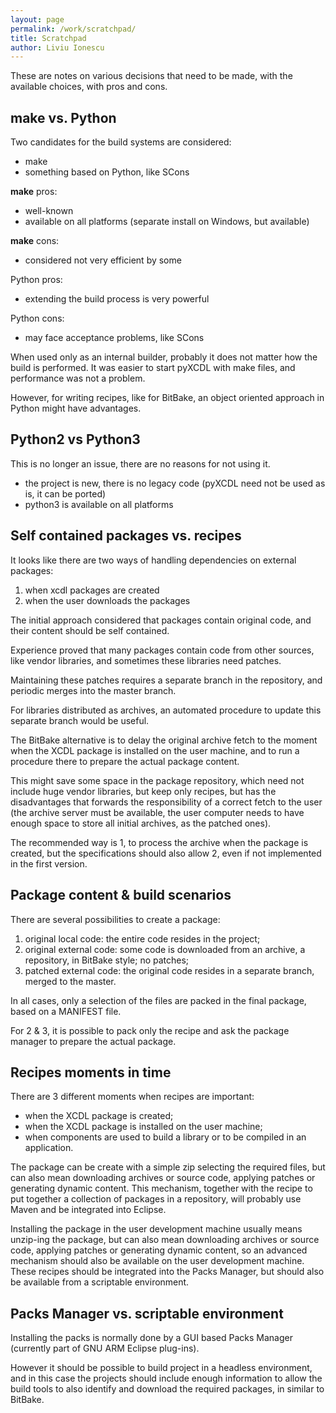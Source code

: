 ```yaml
---
layout: page
permalink: /work/scratchpad/
title: Scratchpad
author: Liviu Ionescu
---
```


These are notes on various decisions that need to be made, with the available choices, with pros and cons.

## make vs. Python

Two candidates for the build systems are considered:

-   make
-   something based on Python, like SCons

**make** pros:

-   well-known
-   available on all platforms (separate install on Windows, but available)

**make** cons:

-   considered not very efficient by some

Python pros:

-   extending the build process is very powerful

Python cons:

-   may face acceptance problems, like SCons

When used only as an internal builder, probably it does not matter how the build is performed. It was easier to start pyXCDL with make files, and performance was not a problem.

However, for writing recipes, like for BitBake, an object oriented approach in Python might have advantages.

## Python2 vs Python3

This is no longer an issue, there are no reasons for not using it.

-   the project is new, there is no legacy code (pyXCDL need not be used as is, it can be ported)
-   python3 is available on all platforms

## Self contained packages vs. recipes

It looks like there are two ways of handling dependencies on external packages:

1.  when xcdl packages are created
2.  when the user downloads the packages

The initial approach considered that packages contain original code, and their content should be self contained.

Experience proved that many packages contain code from other sources, like vendor libraries, and sometimes these libraries need patches.

Maintaining these patches requires a separate branch in the repository, and periodic merges into the master branch.

For libraries distributed as archives, an automated procedure to update this separate branch would be useful.

The BitBake alternative is to delay the original archive fetch to the moment when the XCDL package is installed on the user machine, and to run a procedure there to prepare the actual package content.

This might save some space in the package repository, which need not include huge vendor libraries, but keep only recipes, but has the disadvantages that forwards the responsibility of a correct fetch to the user (the archive server must be available, the user computer needs to have enough space to store all initial archives, as the patched ones).

The recommended way is 1, to process the archive when the package is created, but the specifications should also allow 2, even if not implemented in the first version.

## Package content & build scenarios

There are several possibilities to create a package:

1.  original local code: the entire code resides in the project;
2.  original external code: some code is downloaded from an archive, a repository, in BitBake style; no patches;
3.  patched external code: the original code resides in a separate branch, merged to the master.

In all cases, only a selection of the files are packed in the final package, based on a MANIFEST file.

For 2 & 3, it is possible to pack only the recipe and ask the package manager to prepare the actual package.

## Recipes moments in time

There are 3 different moments when recipes are important:

-   when the XCDL package is created;
-   when the XCDL package is installed on the user machine;
-   when components are used to build a library or to be compiled in an application.

The package can be create with a simple zip selecting the required files, but can also mean downloading archives or source code, applying patches or generating dynamic content. This mechanism, together with the recipe to put together a collection of packages in a repository, will probably use Maven and be integrated into Eclipse.

Installing the package in the user development machine usually means unzip-ing the package, but can also mean downloading archives or source code, applying patches or generating dynamic content, so an advanced mechanism should also be available on the user development machine. These recipes should be integrated into the Packs Manager, but should also be available from a scriptable environment.

## Packs Manager vs. scriptable environment

Installing the packs is normally done by a GUI based Packs Manager (currently part of GNU ARM Eclipse plug-ins).

However it should be possible to build project in a headless environment, and in this case the projects should include enough information to allow the build tools to also identify and download the required packages, in similar to BitBake.
